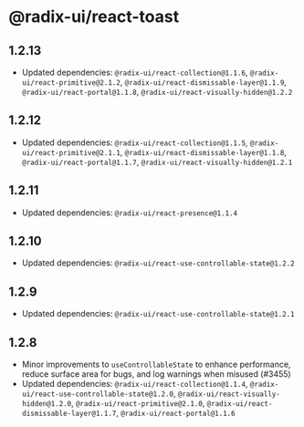 # @radix-ui/react-toast

## 1.2.13

- Updated dependencies: `@radix-ui/react-collection@1.1.6`, `@radix-ui/react-primitive@2.1.2`, `@radix-ui/react-dismissable-layer@1.1.9`, `@radix-ui/react-portal@1.1.8`, `@radix-ui/react-visually-hidden@1.2.2`

## 1.2.12

- Updated dependencies: `@radix-ui/react-collection@1.1.5`, `@radix-ui/react-primitive@2.1.1`, `@radix-ui/react-dismissable-layer@1.1.8`, `@radix-ui/react-portal@1.1.7`, `@radix-ui/react-visually-hidden@1.2.1`

## 1.2.11

- Updated dependencies: `@radix-ui/react-presence@1.1.4`

## 1.2.10

- Updated dependencies: `@radix-ui/react-use-controllable-state@1.2.2`

## 1.2.9

- Updated dependencies: `@radix-ui/react-use-controllable-state@1.2.1`

## 1.2.8

- Minor improvements to `useControllableState` to enhance performance, reduce surface area for bugs, and log warnings when misused (#3455)
- Updated dependencies: `@radix-ui/react-collection@1.1.4`, `@radix-ui/react-use-controllable-state@1.2.0`, `@radix-ui/react-visually-hidden@1.2.0`, `@radix-ui/react-primitive@2.1.0`, `@radix-ui/react-dismissable-layer@1.1.7`, `@radix-ui/react-portal@1.1.6`
